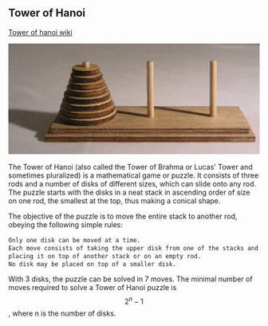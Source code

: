 ## Tower of Hanoi

[Tower of hanoi wiki](https://en.wikipedia.org/wiki/Tower_of_Hanoi)

![Tower of hanoi](./images/Tower_of_Hanoi.jpeg)

The Tower of Hanoi (also called the Tower of Brahma or Lucas' Tower and sometimes pluralized) is a mathematical game or puzzle. It consists of three rods and a number of disks of different sizes, which can slide onto any rod. The puzzle starts with the disks in a neat stack in ascending order of size on one rod, the smallest at the top, thus making a conical shape.

The objective of the puzzle is to move the entire stack to another rod, obeying the following simple rules:
```
Only one disk can be moved at a time.
Each move consists of taking the upper disk from one of the stacks and placing it on top of another stack or on an empty rod.
No disk may be placed on top of a smaller disk.
```

With 3 disks, the puzzle can be solved in 7 moves. The minimal number of moves required to solve a Tower of Hanoi puzzle is $$ 2^{n} − 1 $$, where n is the number of disks. 

